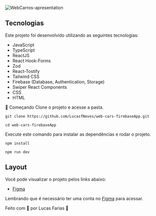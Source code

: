 

![WebCarros-apresentation](https://github.com/LucasfNeves/web-cars-firebaseApp/assets/136910031/66b34eed-6ff2-44c1-9305-6651deb9f537)

## Tecnologias
Este projeto foi desenvolvido utilizando as seguintes tecnologias:

- JavaScript
- TypeScript
- ReactJS
- React Hook-Forms
- Zod
- React-Tostify
- Tailwind CSS
- Firebase (Database, Authentication, Storage)
- Swiper React Components
- CSS
- HTML

🚀 Começando
Clone o projeto e acesse a pasta.

```
git clone https://github.com/LucasfNeves/web-cars-firebaseApp.git

cd web-cars-firebaseApp
```

Execute este comando para instalar as dependências e rodar o projeto.

```
npm install

npm run dev
```

 ## Layout
Você pode visualizar o projeto pelos links abaixo:

- [Figma](https://www.figma.com/file/Lf0z6tLiFPDOX6ILuDYRlx/Projeto-WebCarros?type=design&node-id=0%3A1&mode=design&t=4eYf2VXLc1gDJd27-1)

Lembrando que é necessário ter uma conta no [Figma](https://www.figma.com/login?is_not_gen_0=true) para acessar.

Feito com 💜 por Lucas Farias 👋
